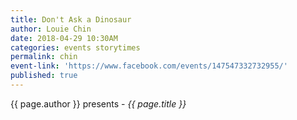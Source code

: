 ```yaml
---
title: Don't Ask a Dinosaur
author: Louie Chin
date: 2018-04-29 10:30AM
categories: events storytimes
permalink: chin
event-link: 'https://www.facebook.com/events/147547332732955/'
published: true
---
```

{{ page.author }} presents - *{{ page.title }}*
